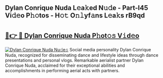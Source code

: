 ## Dylan Conrique Nuda L𝚎a𝚔ed N𝚞𝚍e - Part-I45 Vi𝚍𝚎o P𝚑𝚘tos - H𝚘𝚝 O𝚗𝚕yf𝚊ns L𝚎a𝚔s rB9qd

# <h2><a href="http://kf3082v.oniu.top/?m=Dylan+Conrique+Nuda">🔗👉 🔴 Dylan Conrique Nuda P𝚑ot𝚘𝚜 V𝚒d𝚎o</a></h2>

[![Dylan Conrique Nuda Nu𝚍e𝚜](https://i.imgur.com/0qMVB7G.gif)](http://kf3082v.oniu.top/?m=Dylan+Conrique+Nuda)
Social media personality Dylan Conrique Nuda, recognized for disseminating dance and lifestyle ideas through dance presentations and personal vlogs. Remarkable aerialist partner Dylan Conrique Nuda, acclaimed for their exceptional abilities and accomplishments in performing aerial acts with partners.  
